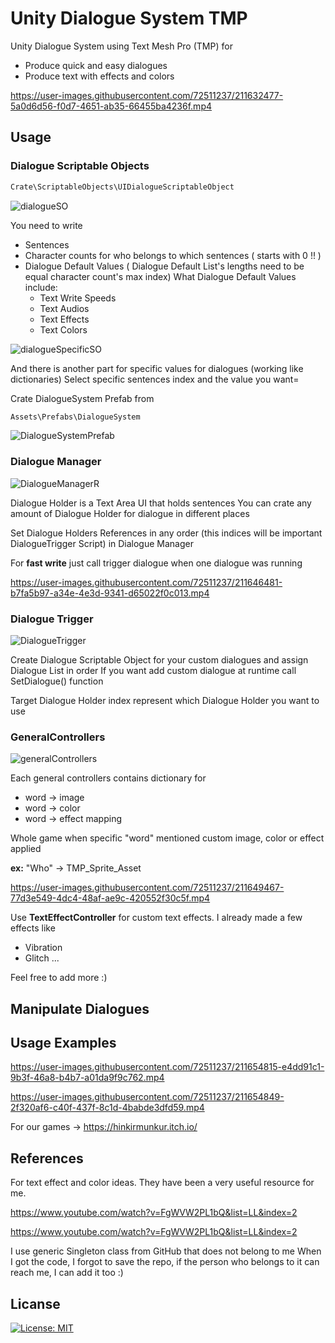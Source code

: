 # Unity Dialogue System TMP

Unity Dialogue System using Text Mesh Pro (TMP) for

- Produce quick and easy dialogues
- Produce text with effects and colors

https://user-images.githubusercontent.com/72511237/211632477-5a0d6d56-f0d7-4651-ab35-66455ba4236f.mp4


## Usage

### Dialogue Scriptable Objects

```bash
Crate\ScriptableObjects\UIDialogueScriptableObject
```

![dialogueSO](https://user-images.githubusercontent.com/72511237/211653643-b34e0b7a-bd8d-4e79-b3d8-778a3a8edab2.PNG)

You need to write 
- Sentences
- Character counts for who belongs to which sentences ( starts with 0 !! )
- Dialogue Default Values ( Dialogue Default List's lengths need to be equal character count's max index)
What Dialogue Default Values include:
    - Text Write Speeds
    - Text Audios
    - Text Effects
    - Text Colors


![dialogueSpecificSO](https://user-images.githubusercontent.com/72511237/211653686-131c880c-dfed-4471-b485-ba2069a18744.PNG)

And there is another part for specific values for dialogues (working like dictionaries)
Select specific sentences index and the value you want=




Crate DialogueSystem Prefab from
```bash
Assets\Prefabs\DialogueSystem
```

![DialogueSystemPrefab](https://user-images.githubusercontent.com/72511237/211633753-18a8d19b-7468-462a-abaf-38b1e259137a.PNG)

### Dialogue Manager

![DialogueManagerR](https://user-images.githubusercontent.com/72511237/211634812-3e5d5b8e-b423-49e3-9e63-c789a117f531.PNG)

Dialogue Holder is a Text Area UI that holds sentences
You can crate any amount of Dialogue Holder for dialogue in different places

Set Dialogue Holders References in any order (this indices will be important DialogueTrigger Script) in Dialogue Manager



For **fast write** just call trigger dialogue when one dialogue was running

https://user-images.githubusercontent.com/72511237/211646481-b7fa5b97-a34e-4e3d-9341-d65022f0c013.mp4



### Dialogue Trigger

![DialogueTrigger](https://user-images.githubusercontent.com/72511237/211634918-9666d56d-0444-45ec-9d6b-f1c69b78be2f.PNG)

Create Dialogue Scriptable Object for your custom dialogues and assign Dialogue List in order
If you want add custom dialogue at runtime call SetDialogue() function


Target Dialogue Holder index represent which Dialogue Holder you want to use


### GeneralControllers

![generalControllers](https://user-images.githubusercontent.com/72511237/211647556-ff01b9b1-db9b-4ec1-b487-3c86b100417b.PNG)

Each general controllers contains dictionary for
- word -> image
- word -> color
- word -> effect mapping

Whole game when specific "word" mentioned custom image, color or effect applied

**ex:** "Who" -> TMP_Sprite_Asset

https://user-images.githubusercontent.com/72511237/211649467-77d3e549-4dc4-48af-ae9c-420552f30c5f.mp4


Use **TextEffectController** for custom text effects. I already made a few effects like
- Vibration
- Glitch
...

Feel free to add more :)

## Manipulate Dialogues



## Usage Examples


https://user-images.githubusercontent.com/72511237/211654815-e4dd91c1-9b3f-46a8-b4b7-a01da9f9c762.mp4


https://user-images.githubusercontent.com/72511237/211654849-2f320af6-c40f-437f-8c1d-4babde3dfd59.mp4

For our games -> https://hinkirmunkur.itch.io/ 

## References


For text effect and color ideas. They have been a very useful resource for me.

https://www.youtube.com/watch?v=FgWVW2PL1bQ&list=LL&index=2

https://www.youtube.com/watch?v=FgWVW2PL1bQ&list=LL&index=2

I use generic Singleton class from GitHub that does not belong to me
When I got the code, I forgot to save the repo, if the person who belongs to it can reach me, I can add it too :)


## Licanse


[![License: MIT](https://img.shields.io/badge/License-MIT-yellow.svg)](https://opensource.org/licenses/MIT)


